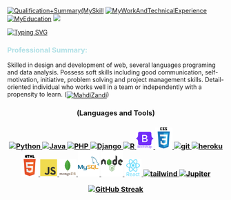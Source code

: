 [![Qualification+Summary(MySkill](https://img.shields.io/badge/QualificationSummary(MySkill)-See%20Here-green)](https://github.com/MahdiZandi/MahdiZandi/blob/main/My%20skill) 
[![MyWorkAndTechnicalExperience](https://img.shields.io/badge/MyWorkAndTechnicalExperience-See%20Here-orange)](https://github.com/MahdiZandi/MahdiZandi/blob/main/My%20Experience)
[![MyEducation](https://img.shields.io/badge/MyEducation-See%20Here-powderblue)](https://github.com/MahdiZandi/MahdiZandi/blob/main/MyEducation)
![](https://komarev.com/ghpvc/?username=MahdiZandi)



[![Typing SVG](https://readme-typing-svg.herokuapp.com?font=Fira+Code&size=24&duration=100&pause=10&color=FF0000&center=true&vCenter=true&height=40&lines=I+am+Mahdi+Zandi)](https://github.com/MahdiZandi)

<h3 style="color:powderblue;"> Professional Summary:</h3>
<p>Skilled in design and development of web, several languages programing and data analysis. Possess soft skills including good communication, self-motivation, initiative, problem solving and project management skills. Detail-oriented individual who works well in a team or independently with a propensity to learn. (<a href="https://www.linkedin.com/in/mahdizandi/" target="blank"><img align="center" src="https://www.vectorlogo.zone/logos/linkedin/linkedin-ar21.svg" alt="MahdiZandi" height="40" width="60" /></a>)

</p>
<h3 align="Center">(Languages and Tools)</h3>

<h3 align="Center"(Languages and Tools)</h3>
<p align="Center">
<a href="https://www.python.org/" target="_blank" rel="noreferrer"> <img src="https://www.vectorlogo.zone/logos/python/python-icon.svg" alt="Python" width="40" height="40"/> </a>
<a href="https://www.java.com/en/" target="_blank" rel="noreferrer"> <img src="https://www.vectorlogo.zone/logos/java/java-ar21.svg" alt="Java" width="60" height="50"/> </a>
<a href="https://www.php.net/" target="_blank" rel="noreferrer"> <img src="https://www.vectorlogo.zone/logos/php/php-ar21.svg" alt="PHP" width="50" height="40"/> </a>
<a href="https://www.djangoproject.com/" target="_blank" rel="noreferrer"> <img src="https://www.vectorlogo.zone/logos/djangoproject/djangoproject-ar21.svg" alt="Django" width="50" height="40"/> </a>
<a href="https://www.r-project.org/" target="_blank" rel="noreferrer"> <img src="https://www.vectorlogo.zone/logos/r-project/r-project-icon.svg" alt="R" width="50" height="40"/> </a>
<a href="https://getbootstrap.com" target="_blank" rel="noreferrer"> <img src="https://raw.githubusercontent.com/devicons/devicon/master/icons/bootstrap/bootstrap-plain-wordmark.svg" alt="bootstrap" width="40" height="40"/> </a> 
<a href="https://www.w3schools.com/css/" target="_blank" rel="noreferrer"> <img src="https://raw.githubusercontent.com/devicons/devicon/master/icons/css3/css3-original-wordmark.svg" alt="css3" width="40" height="50"/> </a>
<a href="https://git-scm.com/" target="_blank" rel="noreferrer"> <img src="https://www.vectorlogo.zone/logos/git-scm/git-scm-icon.svg" alt="git" width="40" height="40"/> </a>
<a href="https://heroku.com" target="_blank" rel="noreferrer"> <img 
src="https://www.vectorlogo.zone/logos/heroku/heroku-icon.svg" alt="heroku" width="40" height="40"/> </a>
<a href="https://www.w3.org/html/" target="_blank" rel="noreferrer"> <img src="https://raw.githubusercontent.com/devicons/devicon/master/icons/html5/html5-original-wordmark.svg" alt="html5" width="40" height="50"/> </a> 
<a href="https://developer.mozilla.org/en-US/docs/Web/JavaScript" target="_blank" rel="noreferrer"> <img src="https://raw.githubusercontent.com/devicons/devicon/master/icons/javascript/javascript-original.svg" alt="javascript" width="40" height="40"/> </a>  
<a href="https://www.mongodb.com/" target="_blank" rel="noreferrer"> <img src="https://raw.githubusercontent.com/devicons/devicon/master/icons/mongodb/mongodb-original-wordmark.svg" alt="mongodb" width="40" height="40"/> </a>
<a href="https://www.mysql.com/" target="_blank" rel="noreferrer"> <img src="https://raw.githubusercontent.com/devicons/devicon/master/icons/mysql/mysql-original-wordmark.svg" alt="mysql" width="50" height="60"/> </a> 
<a href="https://nodejs.org" target="_blank" rel="noreferrer"> <img src="https://raw.githubusercontent.com/devicons/devicon/master/icons/nodejs/nodejs-original-wordmark.svg" alt="nodejs" width="50" height="60"/> </a> 
<a href="https://reactjs.org/" target="_blank" rel="noreferrer"> <img src="https://raw.githubusercontent.com/devicons/devicon/master/icons/react/react-original-wordmark.svg" alt="react" width="40" height="40"/> </a> 
<a href="https://tailwindcss.com/" target="_blank" rel="noreferrer"> <img src="https://www.vectorlogo.zone/logos/tailwindcss/tailwindcss-icon.svg" alt="tailwind" width="40" height="40"/> </a>
<a href="https://jupyter.org/" target="_blank" rel="noreferrer"> <img src="https://www.vectorlogo.zone/logos/jupyter/jupyter-ar21.svg" alt="Jupiter" width="70" height="50"/> </a>

</p>

[![GitHub Streak](https://streak-stats.demolab.com?user=MahdiZandi&theme=radical&hide_border=true&border_radius=10&background=013E4E&ring=FF8888&fire=FF8888&stroke=48FF50&currStreakNum=FFF000&sideLabels=FF8888&currStreakLabel=FFF000&dates=FF8650&sideNums=FFF000)](https://git.io/streak-stats)

